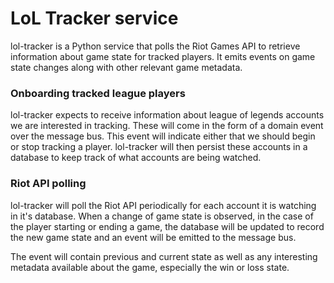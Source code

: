 # LoL Tracker service

lol-tracker is a Python service that polls the Riot Games API to retrieve information about game state for tracked players.
It emits events on game state changes along with other relevant game metadata.

### Onboarding tracked league players
lol-tracker expects to receive information about league of legends accounts we are interested in tracking. These will come in the form of a domain event over the message bus.
This event will indicate either that we should begin or stop tracking a player.
lol-tracker will then persist these accounts in a database to keep track of what accounts are being watched.

### Riot API polling
lol-tracker will poll the Riot API periodically for each account it is watching in it's database. When a change of game state is observed, in the case of the player starting or ending a game,
the database will be updated to record the new game state and an event will be emitted to the message bus. 

The event will contain previous and current state as well as any interesting metadata available about the game, especially the win or loss state.

